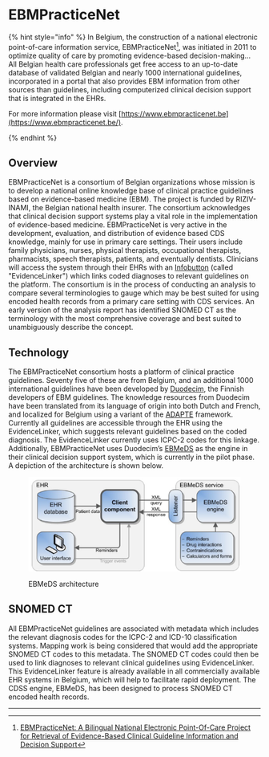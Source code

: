 # EBMPracticeNet

{% hint style="info" %}
In Belgium, the construction of a national electronic point-of-care information service, EBMPracticeNet[^1], was initiated in 2011 to optimize quality of care by promoting evidence-based decision-making... All Belgian health care professionals get free access to an up-to-date database of validated Belgian and nearly 1000 international guidelines, incorporated in a portal that also provides EBM information from other sources than guidelines, including computerized clinical decision support that is integrated in the EHRs.

For more information please visit [https://www.ebmpracticenet.be](https://www.ebmpracticenet.be/).


{% endhint %}

## Overview

EBMPracticeNet is a consortium of Belgian organizations whose mission is to develop a national online knowledge base of clinical practice guidelines based on evidence-based medicine (EBM). The project is funded by RIZIV-INAMI, the Belgian national health insurer. The consortium acknowledges that clinical decision support systems play a vital role in the implementation of evidence-based medicine. EBMPracticeNet is very active in the development, evaluation, and distribution of evidence based CDS knowledge, mainly for use in primary care settings. Their users include family physicians, nurses, physical therapists, occupational therapists, pharmacists, speech therapists, patients, and eventually dentists. Clinicians will access the system through their EHRs with an [Infobutton](http://www.hl7.org/implement/standards/product_brief.cfm?product_id=208) (called "EvidenceLinker") which links coded diagnoses to relevant guidelines on the platform. The consortium is in the process of conducting an analysis to compare several terminologies to gauge which may be best suited for using encoded health records from a primary care setting with CDS services. An early version of the analysis report has identified SNOMED CT as the terminology with the most comprehensive coverage and best suited to unambiguously describe the concept.

## Technology

The EBMPracticeNet consortium hosts a platform of clinical practice guidelines. Seventy five of these are from Belgium, and an additional 1000 international guidelines have been developed by [Duodecim](../../Duodecim_123897735.html), the Finnish developers of EBM guidelines. The knowledge resources from Duodecim have been translated from its language of origin into both Dutch and French, and localized for Belgium using a variant of the [ADAPTE](http://www.g-i-n.net/document-store/working-groups-documents/adaptation/adapte-resource-toolkit-guideline-adaptation-2-0.pdf) framework. Currently all guidelines are accessible through the EHR using the EvidenceLinker, which suggests relevant guidelines based on the coded diagnosis. The EvidenceLinker currently uses ICPC-2 codes for this linkage. Additionally, EBMPracticeNet uses Duodecim’s [EBMeDS](https://confluence.ihtsdotools.org/display/WIPCDS/Duodecim#EBMeDS) as the engine in their clinical decision support system, which is currently in the pilot phase. A depiction of the architecture is shown below.

<figure><img src="../../images/123897700.png" alt=""><figcaption><p> EBMeDS architecture</p></figcaption></figure>

## SNOMED CT

All EBMPracticeNet guidelines are associated with metadata which includes the relevant diagnosis codes for the ICPC-2 and ICD-10 classification systems. Mapping work is being considered that would add the appropriate SNOMED CT codes to this metadata. The SNOMED CT codes could then be used to link diagnoses to relevant clinical guidelines using EvidenceLinker. This EvidenceLinker feature is already available in all commercially available EHR systems in Belgium, which will help to facilitate rapid deployment. The CDSS engine, EBMeDS, has been designed to process SNOMED CT encoded health records.

***

[^1]: [EBMPracticeNet: A Bilingual National Electronic Point-Of-Care Project for Retrieval of Evidence-Based Clinical Guideline Information and Decision Support](https://www.ncbi.nlm.nih.gov/pmc/articles/PMC3713937/)
